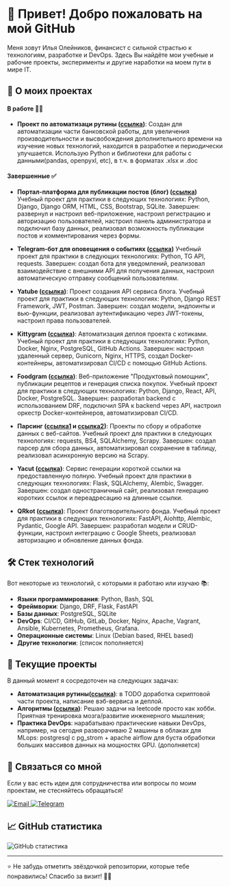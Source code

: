 # 👋 Привет! Добро пожаловать на мой GitHub

Меня зовут Илья Олейников, финансист с сильной страстью к технологиям, разработке и DevOps. Здесь Вы найдёте мои учебные и рабочие проекты, эксперименты и другие наработки на моем пути в мире IT.

## 🚀 О моих проектах

#### В работе 👨‍💻

- **Проект по автоматизаци рутины ([ссылка](https://github.com/Elijah-iSO/excel_my_job_automation))**: Создан для автоматизации части банковской работы, для увеличения производительности и высвобождения дополнительного времени на изучение новых технологий, находится в разработке и периодически улучшается. Использую Python и библиотеки для работы с данными(pandas, openpyxl, etc), в т.ч. в форматах .xlsx и .doc

#### Завершенные ✅

- **Портал-платформа для публикации постов (блог) ([ссылка](https://github.com/Elijah-iSO/django_sprint4))**
Учебный проект для практики в следующих технологиях: Python, Django, Django ORM, HTML, CSS, Bootstrap, SQLite. Завершен: развернул и настроил веб-приложение, настроил регистрацию и авторизацию пользователей, настроил панель администратора и подключил базу данных, реализовал возможность публикации постов и комментирования через формы.

- **Telegram-бот для оповещения о событиях ([ссылка](https://github.com/Elijah-iSO/homework_bot))**
Учебный проект для практики в следующих технологиях: Python, TG API, requests. Завершен: создал бота для уведомлений, реализовал взаимодействие с внешними API для получения данных, настроил автоматическую отправку сообщений пользователям.

- **Yatube ([ссылка](https://github.com/Elijah-iSO/api_final_yatube))**: Проект создания API сервиса блога.
Учебный проект для практики в следующих технологиях: Python, Django REST Framework, JWT, Postman. Завершен: создал модели, эндпоинты и вью-функции, реализовал аутентификацию через JWT-токены, настроил права пользователей.

- **Kittygram ([ссылка](https://github.com/Elijah-iSO/kittygram_final))**: Автоматизация деплоя проекта с котиками.
Учебный проект для практики в следующих технологиях: Python, Docker, Nginx, PostgreSQL, GitHub Actions. Завершен: настроил удаленный сервер, Gunicorn, Nginx, HTTPS, создал Docker-контейнеры, автоматизировал CI/CD с помощью GitHub Actions.

- **Foodgram ([ссылка](https://github.com/Elijah-iSO/foodgram-project-react))**: Веб-приложение "Продуктовый помощник", публикации рецептов и генерация списка покупок.
Учебный проект для практики в следующих технологиях: Python, Django, React, API, Docker, PostgreSQL. Завершен: разработал backend с использованием DRF, подключил SPA к backend через API, настроил оркестр Docker-контейнеров, автоматизировал CI/CD.

- **Парсинг ([ссылка1](https://github.com/Elijah-iSO/bs4_parser_pep) и [ссылка2](https://github.com/Elijah-iSO/scrapy_parser_pep))**: Проекты по сбору и обработке данных с веб-сайтов.
Учебный проект для практики в следующих технологиях: requests, BS4, SQLAlchemy, Scrapy. Завершен: создал парсер для сбора данных, автоматизировал сохранение в таблицу, реализовал асинхронную версию на Scrapy.

- **Yacut ([ссылка](https://github.com/Elijah-iSO/yacut))**: Сервис генерации короткой ссылки на предоставленную полную.
Учебный проект для практики в следующих технологиях: Flask, SQLAlchemy, Alembic, Swagger. Завершен: создал одностраничный сайт, реализовал генерацию коротких ссылок и переадресацию на длинные ссылки.

- **QRkot ([ссылка](https://github.com/Elijah-iSO/QRkot_spreadsheets))**: Проект благотворительного фонда.
Учебный проект для практики в следующих технологиях: FastAPI, Aiohttp, Alembic, Pydantic, Google API. Завершен: разработал модели и CRUD-функции, настроил интеграцию с Google Sheets, реализовал авторизацию и обновление данных фонда.

## 🛠️ Стек технологий

Вот некоторые из технологий, с которыми я работаю или изучаю 📚:

- **Языки программирования**: Python, Bash, SQL
- **Фреймворки**: Django, DRF, Flask, FastAPI
- **Базы данных**: PostgreSQL, SQLite
- **DevOps**: CI/CD, GitHub, GitLab, Docker, Nginx, Apache, Vagrant, Ansible, Kubernetes, Prometheus, Grafana.
- **Операционные системы**: Linux (Debian based, RHEL based)
- **Другие технологии**: (список пополняется)

## 🔧 Текущие проекты

В данный момент я сосредоточен на следующих задачах:

- **Автоматизация рутины([ссылка](https://github.com/Elijah-iSO/excel_my_job_automation))**: в TODO доработка скриптовой части проекта, написание вэб-вервиса и деплой.
- **Алгоритмы ([ссылка](https://github.com/Elijah-iSO/algo_training))**: Решаю задачи на leetcode просто как хобби. Приятная тренировка мозга/развитие инженерного мышления;
- **Практика DevOps**: нарабатываю практические навыки DevOps, например, на сегодня разворачиваю 2 машины в облаках для MLops: postgresql c pg_strom + apache airflow для буста обработки больших массивов данных на мощностях GPU. (дополняется)

## 💬 Связаться со мной

Если у вас есть идеи для сотрудничества или вопросы по моим проектам, не стесняйтесь обращаться!

<a href="mailto:oleynikovis@yandex.ru">
  <img src="https://img.shields.io/badge/Email-oleynikovis@yandex.ru-blue?style=for-the-badge&logo=gmail&logoColor=white" alt="Email">
</a>
<a href="https://t.me/Elijah_iSO">
  <img src="https://img.shields.io/badge/Telegram-@Elijah_iSO-blue?style=for-the-badge&logo=telegram&logoColor=white" alt="Telegram">
</a>

## 📈 GitHub статистика

![GitHub статистика](https://github-readme-stats.vercel.app/api?username=elijah-iso&show_icons=true&theme=radical)

---

⭐️ Не забудь отметить звёздочкой репозитории, которые тебе понравились! Спасибо за визит! 👨‍💻
